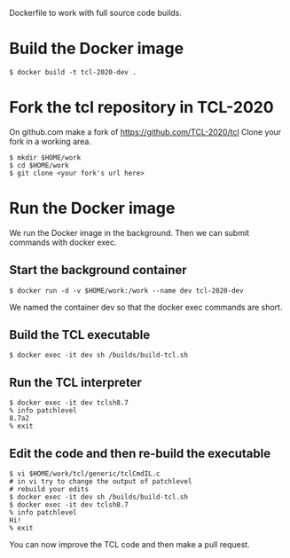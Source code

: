 Dockerfile to work with full source code builds.
# Build the Docker image
```
$ docker build -t tcl-2020-dev .
```
# Fork the tcl repository in TCL-2020
On github.com make a fork of https://github.com/TCL-2020/tcl
Clone your fork in a working area.
```
$ mkdir $HOME/work
$ cd $HOME/work
$ git clone <your fork's url here>
```

# Run the Docker image
We run the Docker image in the background.  Then we can submit commands with docker exec.

## Start the background container
```
$ docker run -d -v $HOME/work:/work --name dev tcl-2020-dev
```
We named the container dev so that the docker exec commands are short.

## Build the TCL executable

```
$ docker exec -it dev sh /builds/build-tcl.sh
```
## Run the TCL interpreter
```
$ docker exec -it dev tclsh8.7
% info patchlevel
8.7a2
% exit
```

## Edit the code and then re-build the executable
```
$ vi $HOME/work/tcl/generic/tclCmdIL.c
# in vi try to change the output of patchlevel
# rebuild your edits
$ docker exec -it dev sh /builds/build-tcl.sh
$ docker exec -it dev tclsh8.7
% info patchlevel
Hi!
% exit
```
You can now improve the TCL code and then make a pull request.
